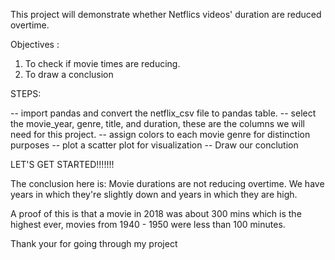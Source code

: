This project will demonstrate whether Netflics videos' duration are reduced overtime.

Objectives :

1. To check if movie times are reducing.
2. To draw a conclusion


STEPS:

-- import pandas and convert the netflix_csv file to pandas table.
-- select the movie_year, genre, title, and duration, these are the columns we will need for this project.
-- assign colors to each movie genre for distinction purposes
-- plot a scatter plot for visualization
-- Draw our conclution



LET'S GET STARTED!!!!!!!

The conclusion here is: Movie durations are not reducing overtime. We have years in which they're slightly down and years in which they are high.

A proof of this is that a movie in 2018 was about 300 mins which is the highest ever, movies from 1940 - 1950 were less than 100 minutes.


Thank your for going through my project